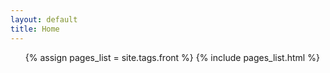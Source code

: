 ```yaml
---
layout: default
title: Home
---
```


<ul class="pages_list">
  {% assign pages_list = site.tags.front %}
  {% include pages_list.html %}
</ul>

